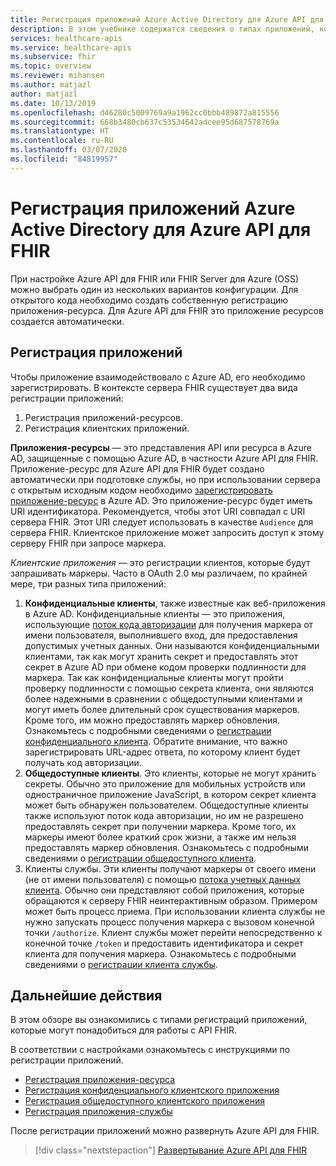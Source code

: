```yaml
---
title: Регистрация приложений Azure Active Directory для Azure API для FHIR
description: В этом учебнике содержатся сведения о типах приложений, которые необходимо зарегистрировать для Azure API для FHIR и FHIR Server для Azure.
services: healthcare-apis
ms.service: healthcare-apis
ms.subservice: fhir
ms.topic: overview
ms.reviewer: mihansen
ms.author: matjazl
author: matjazl
ms.date: 10/13/2019
ms.openlocfilehash: d46280c5009769a9a1962cc0bbb489872a815556
ms.sourcegitcommit: 668b3480cb637c53534642adcee95d687578769a
ms.translationtype: HT
ms.contentlocale: ru-RU
ms.lasthandoff: 03/07/2020
ms.locfileid: "84819957"
---
```

# <a name="register-the-azure-active-directory-apps-for-azure-api-for-fhir"></a>Регистрация приложений Azure Active Directory для Azure API для FHIR

При настройке Azure API для FHIR или FHIR Server для Azure (OSS) можно выбрать один из нескольких вариантов конфигурации. Для открытого кода необходимо создать собственную регистрацию приложения-ресурса. Для Azure API для FHIR это приложение ресурсов создается автоматически.

## <a name="application-registrations"></a>Регистрация приложений

Чтобы приложение взаимодействовало с Azure AD, его необходимо зарегистрировать. В контексте сервера FHIR существует два вида регистрации приложений:

1. Регистрация приложений-ресурсов.
1. Регистрация клиентских приложений.

**Приложения-ресурсы** — это представления API или ресурса в Azure AD, защищенные с помощью Azure AD, в частности Azure API для FHIR. Приложение-ресурс для Azure API для FHIR будет создано автоматически при подготовке службы, но при использовании сервера с открытым исходным кодом необходимо [зарегистрировать приложение-ресурс](register-resource-azure-ad-client-app.md) в Azure AD. Это приложение-ресурс будет иметь URI идентификатора. Рекомендуется, чтобы этот URI совпадал с URI сервера FHIR. Этот URI следует использовать в качестве `Audience` для сервера FHIR. Клиентское приложение может запросить доступ к этому серверу FHIR при запросе маркера.

*Клиентские приложения* — это регистрации клиентов, которые будут запрашивать маркеры. Часто в OAuth 2.0 мы различаем, по крайней мере, три разных типа приложений:

1. **Конфиденциальные клиенты**, также известные как веб-приложения в Azure AD. Конфиденциальные клиенты — это приложения, использующие [поток кода авторизации](https://docs.microsoft.com/azure/active-directory/develop/v1-protocols-oauth-code) для получения маркера от имени пользователя, выполнившего вход, для предоставления допустимых учетных данных. Они называются конфиденциальными клиентами, так как могут хранить секрет и предоставлять этот секрет в Azure AD при обмене кодом проверки подлинности для маркера. Так как конфиденциальные клиенты могут пройти проверку подлинности с помощью секрета клиента, они являются более надежными в сравнении с общедоступными клиентами и могут иметь более длительный срок существования маркеров. Кроме того, им можно предоставлять маркер обновления. Ознакомьтесь с подробными сведениями о [регистрации конфиденциального клиента](register-confidential-azure-ad-client-app.md). Обратите внимание, что важно зарегистрировать URL-адрес ответа, по которому клиент будет получать код авторизации.
1. **Общедоступные клиенты**. Это клиенты, которые не могут хранить секреты. Обычно это приложение для мобильных устройств или одностраничное приложение JavaScript, в котором секрет клиента может быть обнаружен пользователем. Общедоступные клиенты также используют поток кода авторизации, но им не разрешено предоставлять секрет при получении маркера. Кроме того, их маркеры имеют более краткий срок жизни, а также им нельзя предоставлять маркер обновления. Ознакомьтесь с подробными сведениями о [регистрации общедоступного клиента](register-public-azure-ad-client-app.md).
1. Клиенты службы. Эти клиенты получают маркеры от своего имени (не от имени пользователя) с помощью [потока учетных данных клиента](https://docs.microsoft.com/azure/active-directory/develop/v1-oauth2-client-creds-grant-flow). Обычно они представляют собой приложения, которые обращаются к серверу FHIR неинтерактивным образом. Примером может быть процесс приема. При использовании клиента службы не нужно запускать процесс получения маркера с вызовом конечной точки `/authorize`. Клиент службы может перейти непосредственно к конечной точке `/token` и предоставить идентификатора и секрет клиента для получения маркера. Ознакомьтесь с подробными сведениями о [регистрации клиента службы](register-service-azure-ad-client-app.md).

## <a name="next-steps"></a>Дальнейшие действия

В этом обзоре вы ознакомились с типами регистраций приложений, которые могут понадобиться для работы с API FHIR.

В соответствии с настройками ознакомьтесь с инструкциями по регистрации приложений.

* [Регистрация приложения-ресурса](register-resource-azure-ad-client-app.md)
* [Регистрация конфиденциального клиентского приложения](register-confidential-azure-ad-client-app.md)
* [Регистрация общедоступного клиентского приложения](register-public-azure-ad-client-app.md)
* [Регистрация приложения-службы](register-service-azure-ad-client-app.md)

После регистрации приложений можно развернуть Azure API для FHIR.

>[!div class="nextstepaction"]
>[Развертывание Azure API для FHIR](fhir-paas-powershell-quickstart.md)